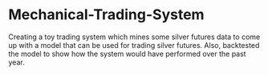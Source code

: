 # Mechanical-Trading-System
Creating a toy trading system which mines some silver futures data to come up with a model that can be used for trading silver futures. Also, backtested the model to show how the system would have performed over the past year.
